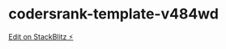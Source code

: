 # codersrank-template-v484wd

[Edit on StackBlitz ⚡️](https://stackblitz.com/edit/codersrank-template-v484wd)